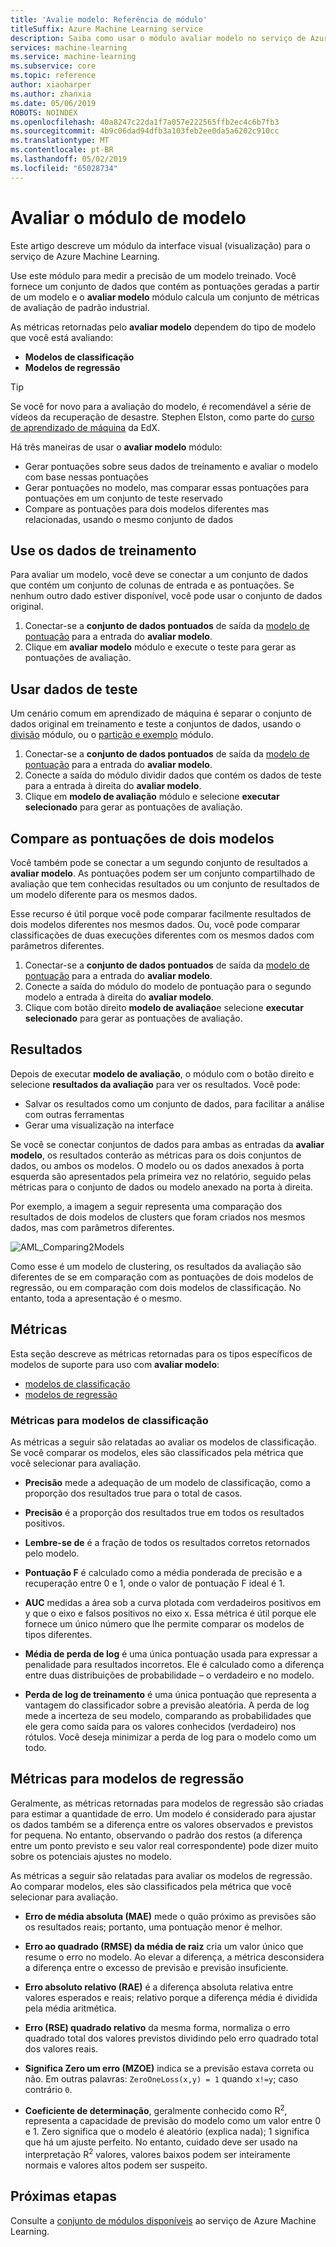 ```yaml
---
title: 'Avalie modelo: Referência de módulo'
titleSuffix: Azure Machine Learning service
description: Saiba como usar o módulo avaliar modelo no serviço de Azure Machine Learning para medir a precisão de um modelo treinado.
services: machine-learning
ms.service: machine-learning
ms.subservice: core
ms.topic: reference
author: xiaoharper
ms.author: zhanxia
ms.date: 05/06/2019
ROBOTS: NOINDEX
ms.openlocfilehash: 40a8247c22da1f7a057e222565ffb2ec4c6b7fb3
ms.sourcegitcommit: 4b9c06dad94dfb3a103feb2ee0da5a6202c910cc
ms.translationtype: MT
ms.contentlocale: pt-BR
ms.lasthandoff: 05/02/2019
ms.locfileid: "65028734"
---
```

# <a name="evaluate-model-module"></a>Avaliar o módulo de modelo

Este artigo descreve um módulo da interface visual (visualização) para o serviço de Azure Machine Learning.

Use este módulo para medir a precisão de um modelo treinado. Você fornece um conjunto de dados que contém as pontuações geradas a partir de um modelo e o **avaliar modelo** módulo calcula um conjunto de métricas de avaliação de padrão industrial.
  
 As métricas retornadas pelo **avaliar modelo** dependem do tipo de modelo que você está avaliando:  
  
-   **Modelos de classificação**    
-   **Modelos de regressão**    



> [!TIP]
> Se você for novo para a avaliação do modelo, é recomendável a série de vídeos da recuperação de desastre. Stephen Elston, como parte do [curso de aprendizado de máquina](https://blogs.technet.microsoft.com/machinelearning/2015/09/08/new-edx-course-data-science-machine-learning-essentials/) da EdX. 


Há três maneiras de usar o **avaliar modelo** módulo:

+ Gerar pontuações sobre seus dados de treinamento e avaliar o modelo com base nessas pontuações
+ Gerar pontuações no modelo, mas comparar essas pontuações para pontuações em um conjunto de teste reservado
+ Compare as pontuações para dois modelos diferentes mas relacionadas, usando o mesmo conjunto de dados

## <a name="use-the-training-data"></a>Use os dados de treinamento

Para avaliar um modelo, você deve se conectar a um conjunto de dados que contém um conjunto de colunas de entrada e as pontuações.  Se nenhum outro dado estiver disponível, você pode usar o conjunto de dados original.

1. Conectar-se a **conjunto de dados pontuados** de saída da [modelo de pontuação](./score-model.md) para a entrada do **avaliar modelo**. 
2. Clique em **avaliar modelo** módulo e execute o teste para gerar as pontuações de avaliação.

## <a name="use-testing-data"></a>Usar dados de teste

Um cenário comum em aprendizado de máquina é separar o conjunto de dados original em treinamento e teste a conjuntos de dados, usando o [divisão](./split-data.md) módulo, ou o [partição e exemplo](./partition-and-sample.md) módulo. 

1. Conectar-se a **conjunto de dados pontuados** de saída da [modelo de pontuação](score-model.md) para a entrada do **avaliar modelo**. 
2. Conecte a saída do módulo dividir dados que contém os dados de teste para a entrada à direita do **avaliar modelo**.
2. Clique em **modelo de avaliação** módulo e selecione **executar selecionado** para gerar as pontuações de avaliação.

## <a name="compare-scores-from-two-models"></a>Compare as pontuações de dois modelos

Você também pode se conectar a um segundo conjunto de resultados a **avaliar modelo**.  As pontuações podem ser um conjunto compartilhado de avaliação que tem conhecidas resultados ou um conjunto de resultados de um modelo diferente para os mesmos dados.

Esse recurso é útil porque você pode comparar facilmente resultados de dois modelos diferentes nos mesmos dados. Ou, você pode comparar classificações de duas execuções diferentes com os mesmos dados com parâmetros diferentes.

1. Conectar-se a **conjunto de dados pontuados** de saída da [modelo de pontuação](score-model.md) para a entrada do **avaliar modelo**. 
2. Conecte a saída do módulo do modelo de pontuação para o segundo modelo a entrada à direita do **avaliar modelo**.
3. Clique com botão direito **modelo de avaliação**e selecione **executar selecionado** para gerar as pontuações de avaliação.

## <a name="results"></a>Resultados

Depois de executar **modelo de avaliação**, o módulo com o botão direito e selecione **resultados da avaliação** para ver os resultados. Você pode:

+ Salvar os resultados como um conjunto de dados, para facilitar a análise com outras ferramentas
+ Gerar uma visualização na interface

Se você se conectar conjuntos de dados para ambas as entradas da **avaliar modelo**, os resultados conterão as métricas para os dois conjuntos de dados, ou ambos os modelos.
O modelo ou os dados anexados à porta esquerda são apresentados pela primeira vez no relatório, seguido pelas métricas para o conjunto de dados ou modelo anexado na porta à direita.  

Por exemplo, a imagem a seguir representa uma comparação dos resultados de dois modelos de clusters que foram criados nos mesmos dados, mas com parâmetros diferentes.  

![AML&#95;Comparing2Models](media/module/aml-comparing2models.png "AML_Comparing2Models")  

Como esse é um modelo de clustering, os resultados da avaliação são diferentes de se em comparação com as pontuações de dois modelos de regressão, ou em comparação com dois modelos de classificação. No entanto, toda a apresentação é o mesmo. 

## <a name="metrics"></a>Métricas

Esta seção descreve as métricas retornadas para os tipos específicos de modelos de suporte para uso com **avaliar modelo**:

+ [modelos de classificação](#bkmk_classification)
+ [modelos de regressão](#bkmk_regression)

###  <a name="bkmk_classification"></a> Métricas para modelos de classificação

As métricas a seguir são relatadas ao avaliar os modelos de classificação. Se você comparar os modelos, eles são classificados pela métrica que você selecionar para avaliação.  
  
-   **Precisão** mede a adequação de um modelo de classificação, como a proporção dos resultados true para o total de casos.  
  
-   **Precisão** é a proporção dos resultados true em todos os resultados positivos.  
  
-   **Lembre-se de** é a fração de todos os resultados corretos retornados pelo modelo.  
  
-   **Pontuação F** é calculado como a média ponderada de precisão e a recuperação entre 0 e 1, onde o valor de pontuação F ideal é 1.  
  
-   **AUC** medidas a área sob a curva plotada com verdadeiros positivos em y que o eixo e falsos positivos no eixo x. Essa métrica é útil porque ele fornece um único número que lhe permite comparar os modelos de tipos diferentes.  
  
- **Média de perda de log** é uma única pontuação usada para expressar a penalidade para resultados incorretos. Ele é calculado como a diferença entre duas distribuições de probabilidade – o verdadeiro e no modelo.  
  
- **Perda de log de treinamento** é uma única pontuação que representa a vantagem do classificador sobre a previsão aleatória. A perda de log mede a incerteza de seu modelo, comparando as probabilidades que ele gera como saída para os valores conhecidos (verdadeiro) nos rótulos. Você deseja minimizar a perda de log para o modelo como um todo.

##  <a name="bkmk_regression"></a> Métricas para modelos de regressão
 
Geralmente, as métricas retornadas para modelos de regressão são criadas para estimar a quantidade de erro.  Um modelo é considerado para ajustar os dados também se a diferença entre os valores observados e previstos for pequena. No entanto, observando o padrão dos restos (a diferença entre um ponto previsto e seu valor real correspondente) pode dizer muito sobre os potenciais ajustes no modelo.  
  
 As métricas a seguir são relatadas para avaliar os modelos de regressão. Ao comparar modelos, eles são classificados pela métrica que você selecionar para avaliação.  
  
- **Erro de média absoluta (MAE)** mede o quão próximo as previsões são os resultados reais; portanto, uma pontuação menor é melhor.  
  
- **Erro ao quadrado (RMSE) da média de raiz** cria um valor único que resume o erro no modelo. Ao elevar a diferença, a métrica desconsidera a diferença entre o excesso de previsão e previsão insuficiente.  
  
- **Erro absoluto relativo (RAE)** é a diferença absoluta relativa entre valores esperados e reais; relativo porque a diferença média é dividida pela média aritmética.  
  
- **Erro (RSE) quadrado relativo** da mesma forma, normaliza o erro quadrado total dos valores previstos dividindo pelo erro quadrado total dos valores reais.  
  
- **Significa Zero um erro (MZOE)** indica se a previsão estava correta ou não.  Em outras palavras: `ZeroOneLoss(x,y) = 1` quando `x!=y`; caso contrário `0`.
  
- **Coeficiente de determinação**, geralmente conhecido como R<sup>2</sup>, representa a capacidade de previsão do modelo como um valor entre 0 e 1. Zero significa que o modelo é aleatório (explica nada); 1 significa que há um ajuste perfeito. No entanto, cuidado deve ser usado na interpretação R<sup>2</sup> valores, valores baixos podem ser inteiramente normais e valores altos podem ser suspeito.
  

## <a name="next-steps"></a>Próximas etapas

Consulte a [conjunto de módulos disponíveis](module-reference.md) ao serviço de Azure Machine Learning. 